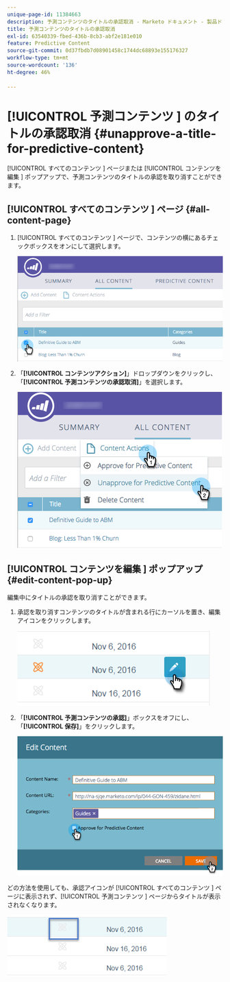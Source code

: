 ```yaml
---
unique-page-id: 11384663
description: 予測コンテンツのタイトルの承認取消 - Marketo ドキュメント - 製品ドキュメント
title: 予測コンテンツのタイトルの承認取消
exl-id: 63540339-fbed-436b-8cb3-abf2e181e010
feature: Predictive Content
source-git-commit: 0d37fbdb7d08901458c1744dc68893e155176327
workflow-type: tm+mt
source-wordcount: '136'
ht-degree: 46%

---
```


# [!UICONTROL  予測コンテンツ ] のタイトルの承認取消 {#unapprove-a-title-for-predictive-content}

[!UICONTROL  すべてのコンテンツ ] ページまたは [!UICONTROL  コンテンツを編集 ] ポップアップで、予測コンテンツのタイトルの承認を取り消すことができます。

## [!UICONTROL  すべてのコンテンツ ] ページ {#all-content-page}

1. [!UICONTROL  すべてのコンテンツ ] ページで、コンテンツの横にあるチェックボックスをオンにして選択します。

   ![](assets/image2017-10-3-9-3a18-3a38.png)

1. 「**[!UICONTROL コンテンツアクション]**」ドロップダウンをクリックし、「**[!UICONTROL 予測コンテンツの承認取消]**」を選択します。

   ![](assets/image2017-10-3-9-3a19-3a20.png)

## [!UICONTROL  コンテンツを編集 ] ポップアップ {#edit-content-pop-up}

編集中にタイトルの承認を取り消すことができます。

1. 承認を取り消すコンテンツのタイトルが含まれる行にカーソルを置き、編集アイコンをクリックします。

   ![](assets/click-icon-hand.png)

1. 「**[!UICONTROL 予測コンテンツの承認]**」ボックスをオフにし、「**[!UICONTROL 保存]**」をクリックします。

   ![](assets/image2017-10-3-9-3a20-3a17.png)

どの方法を使用しても、承認アイコンが [!UICONTROL  すべてのコンテンツ ] ページに表示されず、[!UICONTROL  予測コンテンツ ] ページからタイトルが表示されなくなります。

![](assets/unapprove-content-no-icon.png)

